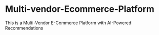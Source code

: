 # Multi-vendor-Ecommerce-Platform
This is a Multi-Vendor E-Commerce Platform with AI-Powered Recommendations
